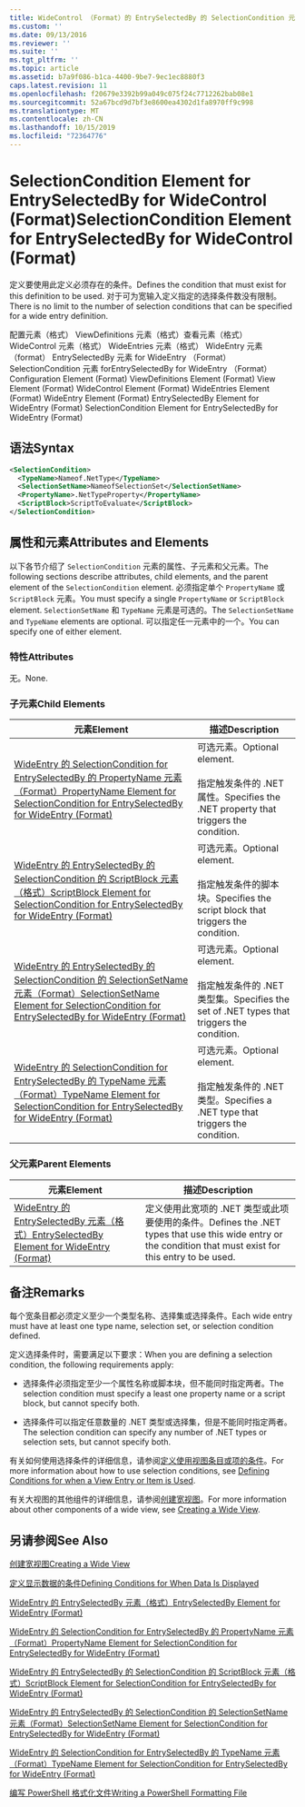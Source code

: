```yaml
---
title: WideControl （Format）的 EntrySelectedBy 的 SelectionCondition 元素 |Microsoft Docs
ms.custom: ''
ms.date: 09/13/2016
ms.reviewer: ''
ms.suite: ''
ms.tgt_pltfrm: ''
ms.topic: article
ms.assetid: b7a9f086-b1ca-4400-9be7-9ec1ec8880f3
caps.latest.revision: 11
ms.openlocfilehash: f20679e3392b99a049c075f24c7712262bab08e1
ms.sourcegitcommit: 52a67bcd9d7bf3e8600ea4302d1fa8970ff9c998
ms.translationtype: MT
ms.contentlocale: zh-CN
ms.lasthandoff: 10/15/2019
ms.locfileid: "72364776"
---
```

# <a name="selectioncondition-element-for-entryselectedby-for-widecontrol-format"></a><span data-ttu-id="2ab1d-102">SelectionCondition Element for EntrySelectedBy for WideControl (Format)</span><span class="sxs-lookup"><span data-stu-id="2ab1d-102">SelectionCondition Element for EntrySelectedBy for WideControl (Format)</span></span>

<span data-ttu-id="2ab1d-103">定义要使用此定义必须存在的条件。</span><span class="sxs-lookup"><span data-stu-id="2ab1d-103">Defines the condition that must exist for this definition to be used.</span></span> <span data-ttu-id="2ab1d-104">对于可为宽输入定义指定的选择条件数没有限制。</span><span class="sxs-lookup"><span data-stu-id="2ab1d-104">There is no limit to the number of selection conditions that can be specified for a wide entry definition.</span></span>

<span data-ttu-id="2ab1d-105">配置元素（格式） ViewDefinitions 元素（格式）查看元素（格式） WideControl 元素（格式） WideEntries 元素（格式） WideEntry 元素（format） EntrySelectedBy 元素 for WideEntry （Format） SelectionCondition 元素 forEntrySelectedBy for WideEntry （Format）</span><span class="sxs-lookup"><span data-stu-id="2ab1d-105">Configuration Element (Format) ViewDefinitions Element (Format) View Element (Format) WideControl Element (Format) WideEntries Element (Format) WideEntry Element (Format) EntrySelectedBy Element for WideEntry (Format) SelectionCondition Element for EntrySelectedBy for WideEntry (Format)</span></span>

## <a name="syntax"></a><span data-ttu-id="2ab1d-106">语法</span><span class="sxs-lookup"><span data-stu-id="2ab1d-106">Syntax</span></span>

```xml
<SelectionCondition>
  <TypeName>Nameof.NetType</TypeName>
  <SelectionSetName>NameofSelectionSet</SelectionSetName>
  <PropertyName>.NetTypeProperty</PropertyName>
  <ScriptBlock>ScriptToEvaluate</ScriptBlock>
</SelectionCondition>
```

## <a name="attributes-and-elements"></a><span data-ttu-id="2ab1d-107">属性和元素</span><span class="sxs-lookup"><span data-stu-id="2ab1d-107">Attributes and Elements</span></span>

<span data-ttu-id="2ab1d-108">以下各节介绍了 `SelectionCondition` 元素的属性、子元素和父元素。</span><span class="sxs-lookup"><span data-stu-id="2ab1d-108">The following sections describe attributes, child elements, and the parent element of the `SelectionCondition` element.</span></span> <span data-ttu-id="2ab1d-109">必须指定单个 `PropertyName` 或 `ScriptBlock` 元素。</span><span class="sxs-lookup"><span data-stu-id="2ab1d-109">You must specify a single `PropertyName` or `ScriptBlock` element.</span></span> <span data-ttu-id="2ab1d-110">`SelectionSetName` 和 `TypeName` 元素是可选的。</span><span class="sxs-lookup"><span data-stu-id="2ab1d-110">The `SelectionSetName` and `TypeName` elements are optional.</span></span> <span data-ttu-id="2ab1d-111">可以指定任一元素中的一个。</span><span class="sxs-lookup"><span data-stu-id="2ab1d-111">You can specify one of either element.</span></span>

### <a name="attributes"></a><span data-ttu-id="2ab1d-112">特性</span><span class="sxs-lookup"><span data-stu-id="2ab1d-112">Attributes</span></span>

<span data-ttu-id="2ab1d-113">无。</span><span class="sxs-lookup"><span data-stu-id="2ab1d-113">None.</span></span>

### <a name="child-elements"></a><span data-ttu-id="2ab1d-114">子元素</span><span class="sxs-lookup"><span data-stu-id="2ab1d-114">Child Elements</span></span>

|<span data-ttu-id="2ab1d-115">元素</span><span class="sxs-lookup"><span data-stu-id="2ab1d-115">Element</span></span>|<span data-ttu-id="2ab1d-116">描述</span><span class="sxs-lookup"><span data-stu-id="2ab1d-116">Description</span></span>|
|-------------|-----------------|
|[<span data-ttu-id="2ab1d-117">WideEntry 的 SelectionCondition for EntrySelectedBy 的 PropertyName 元素（Format）</span><span class="sxs-lookup"><span data-stu-id="2ab1d-117">PropertyName Element for SelectionCondition for EntrySelectedBy for WideEntry (Format)</span></span>](./propertyname-element-for-selectioncondition-for-entryselectedby-for-wideentry-format.md)|<span data-ttu-id="2ab1d-118">可选元素。</span><span class="sxs-lookup"><span data-stu-id="2ab1d-118">Optional element.</span></span><br /><br /> <span data-ttu-id="2ab1d-119">指定触发条件的 .NET 属性。</span><span class="sxs-lookup"><span data-stu-id="2ab1d-119">Specifies the .NET property that triggers the condition.</span></span>|
|[<span data-ttu-id="2ab1d-120">WideEntry 的 EntrySelectedBy 的 SelectionCondition 的 ScriptBlock 元素（格式）</span><span class="sxs-lookup"><span data-stu-id="2ab1d-120">ScriptBlock Element for SelectionCondition for EntrySelectedBy for WideEntry (Format)</span></span>](./scriptblock-element-for-selectioncondition-for-entryselectedby-for-widecontrol-format.md)|<span data-ttu-id="2ab1d-121">可选元素。</span><span class="sxs-lookup"><span data-stu-id="2ab1d-121">Optional element.</span></span><br /><br /> <span data-ttu-id="2ab1d-122">指定触发条件的脚本块。</span><span class="sxs-lookup"><span data-stu-id="2ab1d-122">Specifies the script block that triggers the condition.</span></span>|
|[<span data-ttu-id="2ab1d-123">WideEntry 的 EntrySelectedBy 的 SelectionCondition 的 SelectionSetName 元素（Format）</span><span class="sxs-lookup"><span data-stu-id="2ab1d-123">SelectionSetName Element for SelectionCondition for EntrySelectedBy for WideEntry (Format)</span></span>](./selectionsetname-element-for-selectioncondition-for-entryselectedby-for-wideentry-format.md)|<span data-ttu-id="2ab1d-124">可选元素。</span><span class="sxs-lookup"><span data-stu-id="2ab1d-124">Optional element.</span></span><br /><br /> <span data-ttu-id="2ab1d-125">指定触发条件的 .NET 类型集。</span><span class="sxs-lookup"><span data-stu-id="2ab1d-125">Specifies the set of .NET types that triggers the condition.</span></span>|
|[<span data-ttu-id="2ab1d-126">WideEntry 的 SelectionCondition for EntrySelectedBy 的 TypeName 元素（Format）</span><span class="sxs-lookup"><span data-stu-id="2ab1d-126">TypeName Element for SelectionCondition for EntrySelectedBy for WideEntry (Format)</span></span>](./typename-element-for-selectioncondition-for-entryselectedby-for-widecontrol-format.md)|<span data-ttu-id="2ab1d-127">可选元素。</span><span class="sxs-lookup"><span data-stu-id="2ab1d-127">Optional element.</span></span><br /><br /> <span data-ttu-id="2ab1d-128">指定触发条件的 .NET 类型。</span><span class="sxs-lookup"><span data-stu-id="2ab1d-128">Specifies a .NET type that triggers the condition.</span></span>|

### <a name="parent-elements"></a><span data-ttu-id="2ab1d-129">父元素</span><span class="sxs-lookup"><span data-stu-id="2ab1d-129">Parent Elements</span></span>

|<span data-ttu-id="2ab1d-130">元素</span><span class="sxs-lookup"><span data-stu-id="2ab1d-130">Element</span></span>|<span data-ttu-id="2ab1d-131">描述</span><span class="sxs-lookup"><span data-stu-id="2ab1d-131">Description</span></span>|
|-------------|-----------------|
|[<span data-ttu-id="2ab1d-132">WideEntry 的 EntrySelectedBy 元素（格式）</span><span class="sxs-lookup"><span data-stu-id="2ab1d-132">EntrySelectedBy Element for WideEntry (Format)</span></span>](./entryselectedby-element-for-wideentry-format.md)|<span data-ttu-id="2ab1d-133">定义使用此宽项的 .NET 类型或此项要使用的条件。</span><span class="sxs-lookup"><span data-stu-id="2ab1d-133">Defines the .NET types that use this wide entry or the condition that must exist for this entry to be used.</span></span>|

## <a name="remarks"></a><span data-ttu-id="2ab1d-134">备注</span><span class="sxs-lookup"><span data-stu-id="2ab1d-134">Remarks</span></span>

<span data-ttu-id="2ab1d-135">每个宽条目都必须定义至少一个类型名称、选择集或选择条件。</span><span class="sxs-lookup"><span data-stu-id="2ab1d-135">Each wide entry must have at least one type name, selection set, or selection condition defined.</span></span>

<span data-ttu-id="2ab1d-136">定义选择条件时，需要满足以下要求：</span><span class="sxs-lookup"><span data-stu-id="2ab1d-136">When you are defining a selection condition, the following requirements apply:</span></span>

- <span data-ttu-id="2ab1d-137">选择条件必须指定至少一个属性名称或脚本块，但不能同时指定两者。</span><span class="sxs-lookup"><span data-stu-id="2ab1d-137">The selection condition must specify a least one property name or a script block, but cannot specify both.</span></span>

- <span data-ttu-id="2ab1d-138">选择条件可以指定任意数量的 .NET 类型或选择集，但是不能同时指定两者。</span><span class="sxs-lookup"><span data-stu-id="2ab1d-138">The selection condition can specify any number of .NET types or selection sets, but cannot specify both.</span></span>

<span data-ttu-id="2ab1d-139">有关如何使用选择条件的详细信息，请参阅[定义使用视图条目或项的条件](./defining-conditions-for-displaying-data.md)。</span><span class="sxs-lookup"><span data-stu-id="2ab1d-139">For more information about how to use selection conditions, see [Defining Conditions for when a View Entry or Item is Used](./defining-conditions-for-displaying-data.md).</span></span>

<span data-ttu-id="2ab1d-140">有关大视图的其他组件的详细信息，请参阅[创建宽视图](./creating-a-wide-view.md)。</span><span class="sxs-lookup"><span data-stu-id="2ab1d-140">For more information about other components of a wide view, see [Creating a Wide View](./creating-a-wide-view.md).</span></span>

## <a name="see-also"></a><span data-ttu-id="2ab1d-141">另请参阅</span><span class="sxs-lookup"><span data-stu-id="2ab1d-141">See Also</span></span>

[<span data-ttu-id="2ab1d-142">创建宽视图</span><span class="sxs-lookup"><span data-stu-id="2ab1d-142">Creating a Wide View</span></span>](./creating-a-wide-view.md)

[<span data-ttu-id="2ab1d-143">定义显示数据的条件</span><span class="sxs-lookup"><span data-stu-id="2ab1d-143">Defining Conditions for When Data Is Displayed</span></span>](./defining-conditions-for-displaying-data.md)

[<span data-ttu-id="2ab1d-144">WideEntry 的 EntrySelectedBy 元素（格式）</span><span class="sxs-lookup"><span data-stu-id="2ab1d-144">EntrySelectedBy Element for WideEntry (Format)</span></span>](./entryselectedby-element-for-wideentry-format.md)

[<span data-ttu-id="2ab1d-145">WideEntry 的 SelectionCondition for EntrySelectedBy 的 PropertyName 元素（Format）</span><span class="sxs-lookup"><span data-stu-id="2ab1d-145">PropertyName Element for SelectionCondition for EntrySelectedBy for WideEntry (Format)</span></span>](./propertyname-element-for-selectioncondition-for-entryselectedby-for-wideentry-format.md)

[<span data-ttu-id="2ab1d-146">WideEntry 的 EntrySelectedBy 的 SelectionCondition 的 ScriptBlock 元素（格式）</span><span class="sxs-lookup"><span data-stu-id="2ab1d-146">ScriptBlock Element for SelectionCondition for EntrySelectedBy for WideEntry (Format)</span></span>](./scriptblock-element-for-selectioncondition-for-entryselectedby-for-widecontrol-format.md)

[<span data-ttu-id="2ab1d-147">WideEntry 的 EntrySelectedBy 的 SelectionCondition 的 SelectionSetName 元素（Format）</span><span class="sxs-lookup"><span data-stu-id="2ab1d-147">SelectionSetName Element for SelectionCondition for EntrySelectedBy for WideEntry (Format)</span></span>](./selectionsetname-element-for-selectioncondition-for-entryselectedby-for-wideentry-format.md)

[<span data-ttu-id="2ab1d-148">WideEntry 的 SelectionCondition for EntrySelectedBy 的 TypeName 元素（Format）</span><span class="sxs-lookup"><span data-stu-id="2ab1d-148">TypeName Element for SelectionCondition for EntrySelectedBy for WideEntry (Format)</span></span>](./typename-element-for-selectioncondition-for-entryselectedby-for-widecontrol-format.md)

[<span data-ttu-id="2ab1d-149">编写 PowerShell 格式化文件</span><span class="sxs-lookup"><span data-stu-id="2ab1d-149">Writing a PowerShell Formatting File</span></span>](./writing-a-powershell-formatting-file.md)
